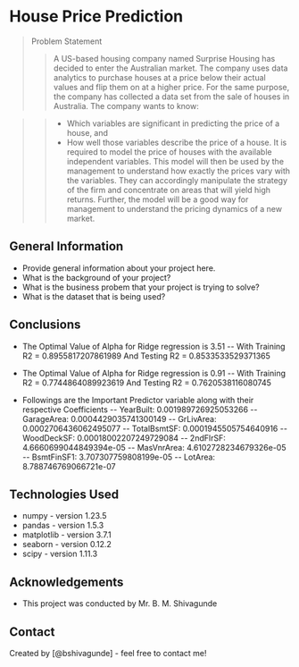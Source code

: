 # House Price Prediction
> Problem Statement
> > A US-based housing company named Surprise Housing has decided to enter the Australian market. The company uses data analytics to purchase houses at a price below their actual values and flip them on at a higher price. For the same purpose, the company has collected a data set from the sale of houses in Australia. The company wants to know:

> > - Which variables are significant in predicting the price of a house, and
> > - How well those variables describe the price of a house.
> > It is required to model the price of houses with the available independent variables. This model will then be used by the management to understand how exactly the prices vary with the variables. They can accordingly manipulate the strategy of the firm and concentrate on areas that will yield high returns. Further, the model will be a good way for management to understand the pricing dynamics of a new market.



## General Information
- Provide general information about your project here.
- What is the background of your project?
- What is the business probem that your project is trying to solve?
- What is the dataset that is being used?

<!-- You don't have to answer all the questions - just the ones relevant to your project. -->

## Conclusions
- The Optimal Value of Alpha for Ridge regression is 3.51
-- With Training R2 = 0.8955817207861989 And Testing R2 = 0.8533533529371365
- The Optimal Value of Alpha for Ridge regression is 0.91
-- With Training R2 = 0.7744864089923619 And Testing R2 = 0.7620538116080745

- Followings are the Important Predictor variable along with their respective Coefficients
-- YearBuilt: 0.001989726925053266 
-- GarageArea: 0.0004429035741300149 
-- GrLivArea: 0.0002706436062495077 
-- TotalBsmtSF: 0.0001945505754640916 
-- WoodDeckSF: 0.00018002207249729084 
-- 2ndFlrSF: 4.6660699044849394e-05 
-- MasVnrArea: 4.6102728234679326e-05 
-- BsmtFinSF1: 3.707307759808199e-05 
-- LotArea: 8.788746769066721e-07


## Technologies Used
- numpy - version 1.23.5
- pandas - version 1.5.3
- matplotlib - version 3.7.1
- seaborn - version 0.12.2
- scipy - version 1.11.3


## Acknowledgements

- This project was conducted by Mr. B. M. Shivagunde


## Contact
Created by [@bshivagunde] - feel free to contact me!
